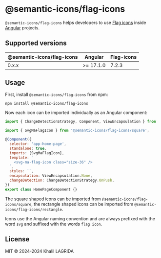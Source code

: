 # @semantic-icons/flag-icons

`@semantic-icons/flag-icons` helps developers to use [Flag icons](https://flagicons.lipis.dev) inside [Angular](https://angular.dev) projects.

## Supported versions

| @semantic-icons/flag-icons | Angular   | Flag-icons |
| -------------------------- | --------- | ---------- |
| 0.x.x                      | >= 17.1.0 | 7.2.3      |

## Usage

First, install `@semantic-icons/flag-icons` from npm:

```sh
npm install @semantic-icons/flag-icons
```

Now each icon can be imported individually as an Angular component:

```js
import { ChangeDetectionStrategy, Component, ViewEncapsulation } from '@angular/core';

import { SvgMaFlagIcon } from '@semantic-icons/flag-icons/square';

@Component({
  selector: 'app-home-page',
  standalone: true,
  imports: [SvgMaFlagIcon],
  template: `
    <svg-ma-flag-icon class="size-36" />
  `,
  styles: ``,
  encapsulation: ViewEncapsulation.None,
  changeDetection: ChangeDetectionStrategy.OnPush,
})
export class HomePageComponent {}
```

The square shaped icons can be imported from `@semantic-icons/flag-icons/square`, the rectangle shaped icons can be imported from `@semantic-icons/flag-icons/rectangle`.

Icons use the Angular naming convention and are always prefixed with the word `svg` and suffixed with the words `flag icon`.

## License

MIT © 2024-2024 Khalil LAGRIDA
